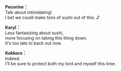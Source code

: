 # 

  
**Pecorine：**  
Talk about intimidating!  
I bet we could make tons of sushi out of this. ♪  
  
**Karyl：**  
Less fantasizing about sushi,  
more focusing on taking this thing down.  
It's too late to back out now.  
  
**Kokkoro：**  
Indeed.  
I'll be sure to protect both my lord and myself this time.  
